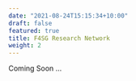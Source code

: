 ```yaml
---
date: "2021-08-24T15:15:34+10:00"
draft: false
featured: true
title: F4SG Research Network
weight: 2
---
```


Coming Soon ...